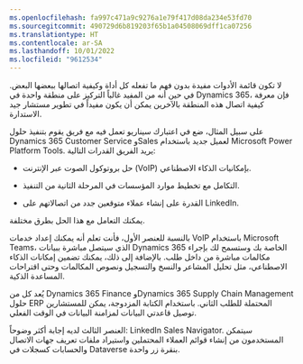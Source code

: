 ```yaml
---
ms.openlocfilehash: fa997c471a9c9276a1e79f417d08da234e53fd70
ms.sourcegitcommit: 490729d6b819203f65b1a04508069dff1ca07256
ms.translationtype: HT
ms.contentlocale: ar-SA
ms.lasthandoff: 10/01/2022
ms.locfileid: "9612534"
---
```

لا تكون قائمة الأدوات مفيدة بدون فهم ما تفعله كل أداة وكيفية اتصالها ببعضها البعض. في حين أنه من المفيد غالباً التركيز على منطقة واحدة في Dynamics 365، فإن معرفة كيفية اتصال هذه المنطقة بالآخرين يمكن أن يكون مفيداً في تطوير مستشار جيد الاستدارة.

على سبيل المثال، ضع في اعتبارك سيناريو تعمل فيه مع فريق يقوم بتنفيذ حلول Dynamics 365 Customer Service وSales لعميل جديد باستخدام Microsoft Power Platform ‏Tools. يريد الفريق القدرات التالية:

-   حل بروتوكول الصوت عبر الإنترنت (VoIP) بإمكانيات الذكاء الاصطناعي.

-   التكامل مع تخطيط موارد المؤسسات في المرحلة الثانية من التنفيذ.

-   القدرة على إنشاء عملاء متوقعين جدد من اتصالاتهم على LinkedIn.

يمكنك التعامل مع هذا الحل بطرق مختلفة.

بالنسبة للعنصر الأول، فأنت تعلم أنه يمكنك إعداد خدمات VoIP باستخدام Microsoft Teams، الذي سيتصل مباشرة ببيانات Dynamics 365 الخاصة بك وستسمح لك بإجراء مكالمات مباشرة من داخل طلب. بالإضافة إلى ذلك، يمكنك تضمين إمكانات الذكاء الاصطناعي، مثل تحليل المشاعر والنسخ والتسجيل ونصوص المكالمات وحتى اقتراحات المساعدة الذكية.

يُعد كل من Dynamics 365 Finance وDynamics 365 Supply Chain Management حلول ERP المحتملة للطلب الثاني. باستخدام الكتابة المزدوجة، يمكن للمستشارين توصيل قاعدتي البيانات لمزامنة البيانات في الوقت الفعلي.

العنصر الثالث لديه إجابة أكثر وضوحاً: LinkedIn Sales Navigator. سيتمكن المستخدمون من إنشاء قوائم العملاء المحتملين واستيراد ملفات تعريف جهات الاتصال والحسابات كسجلات في Dataverse بنقرة زر واحدة.
